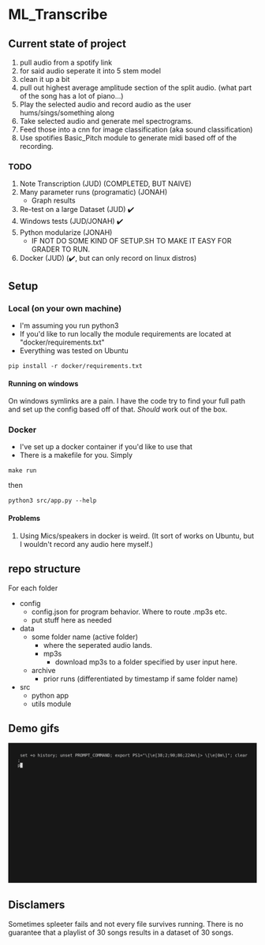 # ML_Transcribe
## Current state of project
1. pull audio from a spotify link
2. for said audio seperate it into 5 stem model
3. clean it up a bit
4. pull out highest average amplitude section of the split audio. (what part of the song has a lot of piano...)
5. Play the selected audio and record audio as the user hums/sings/something along
6. Take selected audio and generate mel spectrograms.
7. Feed those into a cnn for image classification (aka sound classification)
8. Use spotifies Basic_Pitch module to generate midi based off of the recording. 
### TODO
1. Note Transcription (JUD) (COMPLETED, BUT NAIVE)
2. Many parameter runs (programatic) (JONAH)
    - Graph results 
3. Re-test on a large Dataset (JUD) :heavy_check_mark:
4. Windows tests (JUD/JONAH) :heavy_check_mark:
5. Python modularize (JONAH)
    - IF NOT DO SOME KIND OF SETUP.SH TO MAKE IT EASY FOR GRADER TO RUN.
6. Docker (JUD) (:heavy_check_mark:, but can only record on linux distros)
## Setup
### Local (on your own machine)
- I'm assuming you run python3
- If you'd like to run locally the module requirements are located at "docker/requirements.txt"
- Everything was tested on Ubuntu

```
pip install -r docker/requirements.txt
```

#### Running on windows
On windows symlinks are a pain. 
I have the code try to find your full path and set up the config based off of that. 
*Should* work out of the box. 

### Docker
- I've set up a docker container if you'd like to use that
- There is a makefile for you. Simply 
``` 
make run
```
then
```
python3 src/app.py --help
```
#### Problems
1. Using Mics/speakers in docker is weird. (It sort of works on Ubuntu, but I wouldn't record any audio here myself.)

## repo structure
For each folder
- config
    - config.json for program behavior. Where to route .mp3s etc.
    - put stuff here as needed
- data
    - some folder name (active folder)
        - where the seperated audio lands. 
        - mp3s
            - download mp3s to a folder specified by user input here.
    - archive
        - prior runs (differentiated by timestamp if same folder name)
- src
    - python app
    - utils module

## Demo gifs
![demo](./gifs/demo.gif)

## Disclamers
Sometimes spleeter fails and not every file survives running. There is no guarantee that a playlist of 30 songs results in a dataset of 30 songs. 
